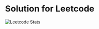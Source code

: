 
#  Solution for Leetcode
[![Leetcode Stats](https://leetcard.jacoblin.cool/danghoangnhan?ext=activity)](https://leetcode.com/danghoangnhan)
